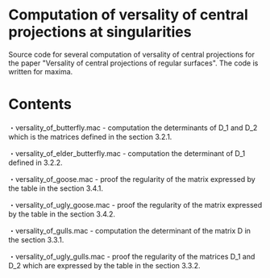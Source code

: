 # Computation of versality of central projections at singularities
Source code for several computation of versality of central projections for the paper "Versality of central projections of regular surfaces".
The code is written for maxima. 

# Contents
・versality_of_butterfly.mac - computation the determinants of D_1 and D_2 which is the matrices defined in the section 3.2.1.

・versality_of_elder_butterfly.mac - computation the determinant of D_1 defined in 3.2.2.

・versality_of_goose.mac - proof the regularity of the matrix expressed by the table in the section 3.4.1.

・versality_of_ugly_goose.mac - proof the regularity of the matrix expressed by the table in the section 3.4.2.

・versality_of_gulls.mac - computation the determinant of the matrix D in the section 3.3.1.

・versality_of_ugly_gulls.mac - proof the regularity of the matrices D_1 and D_2 which are expressed by the table in the section 3.3.2. 
